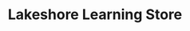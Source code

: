 ---
title: "Lakeshore Learning Store"
url: /henderson/lakeshore-learning-store/
shop: office supplies
---